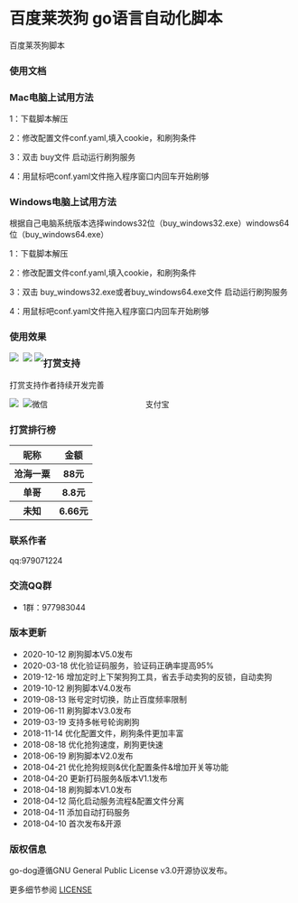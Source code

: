# 百度莱茨狗 go语言自动化脚本

<p>百度莱茨狗脚本</p>

### 使用文档
<h3>Mac电脑上试用方法</h3>
<p>1：下载脚本解压</p>
<p>2：修改配置文件conf.yaml,填入cookie，和刷狗条件</p>
<p>3：双击 buy文件 启动运行刷狗服务</p>
<p>4：用鼠标吧conf.yaml文件拖入程序窗口内回车开始刷够</p>
<h3>Windows电脑上试用方法</h3>
<p>根据自己电脑系统版本选择windows32位（buy_windows32.exe）windows64位（buy_windows64.exe）</p>
<p>1：下载脚本解压</p>
<p>2：修改配置文件conf.yaml,填入cookie，和刷狗条件</p>
<p>3：双击 buy_windows32.exe或者buy_windows64.exe文件 启动运行刷狗服务</p>
<p>4：用鼠标吧conf.yaml文件拖入程序窗口内回车开始刷够</p>

### 使用效果
<div style="float:left;">
    <img src="https://pic1.zhimg.com/80/v2-94fe22a64d73b30f3bbb4467e65f5c35_720w.jpg" />&nbsp;
    <img src="https://pic4.zhimg.com/v2-bbe4c1604832d42f2306cae8a20b7ce9_r.jpg" />
    <img src="https://pic3.zhimg.com/80/v2-1bcd620b3e98a16b6a1f8985236a8735_720w.jpg" />
</div>

### 打赏支持
<p>打赏支持作者持续开发完善</p>
微信&nbsp;&nbsp;&nbsp;&nbsp;&nbsp;
&nbsp;&nbsp;&nbsp;&nbsp;&nbsp;
&nbsp;&nbsp;&nbsp;&nbsp;&nbsp;
&nbsp;&nbsp;&nbsp;&nbsp;&nbsp;
&nbsp;&nbsp;&nbsp;&nbsp;&nbsp;
&nbsp;&nbsp;&nbsp;&nbsp;&nbsp;
&nbsp;&nbsp;&nbsp;&nbsp;&nbsp;
&nbsp;&nbsp;支付宝
<div style="float:left;">
    <img src="img/wPay.jpg" />&nbsp;
    <img src="img/zPay.jpg" />
</div>

### 打赏排行榜
<table width="350px">
        <tr>
            <th>昵称</th>
            <th>金额</th>
        </tr>
        <tr>
            <th>沧海一粟</th>
            <th>88元</th>
        </tr>
        <tr>
            <th>单哥</th>
            <th>8.8元</th>
        </tr>
        <tr>
            <th>未知</th>
            <th>6.66元</th>
        </tr>
    </table>

### 联系作者
<p>qq:979071224</p>

### 交流QQ群

* 1群：977983044


### 版本更新
* 2020-10-12 刷狗脚本V5.0发布
* 2020-03-18 优化验证码服务，验证码正确率提高95%
* 2019-12-16 增加定时上下架狗狗工具，省去手动卖狗的反锁，自动卖狗
* 2019-10-12 刷狗脚本V4.0发布
* 2019-08-13 账号定时切换，防止百度频率限制
* 2019-06-11 刷狗脚本V3.0发布
* 2019-03-19 支持多帐号轮询刷狗
* 2018-11-14 优化配置文件，刷狗条件更加丰富
* 2018-08-18 优化抢狗速度，刷狗更快速
* 2018-06-19 刷狗脚本V2.0发布
* 2018-04-21 优化抢狗规则&优化配置条件&增加开关等功能
* 2018-04-20 更新打码服务&版本V1.1发布
* 2018-04-18 刷狗脚本V1.0发布
* 2018-04-12 简化启动服务流程&配置文件分离
* 2018-04-11 添加自动打码服务
* 2018-04-10 首次发布&开源

### 版权信息

go-dog遵循GNU General Public License v3.0开源协议发布。

更多细节参阅 [LICENSE](LICENSE)